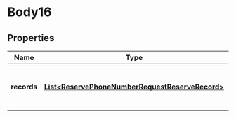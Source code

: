 
# Body16

## Properties
Name | Type | Description | Notes
------------ | ------------- | ------------- | -------------
**records** | [**List&lt;ReservePhoneNumberRequestReserveRecord&gt;**](ReservePhoneNumberRequestReserveRecord.md) | Phone numbers to be reserved/un-reserved |  [optional]



